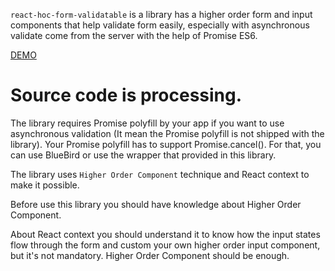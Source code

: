 `react-hoc-form-validatable` is a library has a higher order form and input components that help validate form easily, 
especially with asynchronous validate come from the server with the help of Promise ES6.

[DEMO](https://gndplayground.github.io/react-hoc-form-validatable)


# Source code is processing.

The library requires Promise polyfill by your app if you want to use asynchronous validation (It mean the 
Promise polyfill is not shipped with the library). Your Promise polyfill has to support Promise.cancel(). 
For that, you can use BlueBird or use the wrapper that provided in this library. 

The library uses `Higher Order Component` technique and React context to make it possible. 

Before use this library you should have knowledge about Higher Order Component. 

About React context you should understand it to know how the input states flow through the form and custom your own higher order input component, but it's not mandatory. Higher Order Component should be enough.
